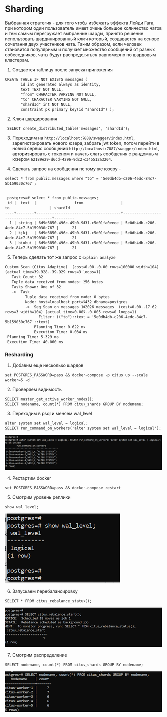 # Sharding

Выбранная стратегия - для того чтобы избежать эффекта Лейди Гага, при котором один пользователь имеет очень большое количество чатов и тем самым перегружает выбранные шарды, принято решение использовать шардинированный ключ который, создавается на основе сочетания двух участников чата. Таким образом, если человек становится популярным и получает множество сообщений от разных собеседников, чаты будут распределяться равномерно по шардовым кластерам.

1) Создается таблицу после запуска приложения
```
CREATE TABLE IF NOT EXISTS messages (
       id int generated always as identity,
       text TEXT NOT NULL,
       "from" CHARACTER VARYING NOT NULL,
       "to" CHARACTER VARYING NOT NULL,
       "shardId" int NOT NULL,
       constraint pk primary key(id,"shardId") );
```
2) Ключ шардирования 
```
 SELECT create_distributed_table('messages', 'shardId');
```
3) Переходим на `http://localhost:7888/swagger/index.html`, зарегистрировать нового юзера, забрать jwt token, потом перейти
   в новый сервис сообщений `http://localhost:7887/swagger/index.html`, авторизировать с токеном и начать слать сообщения c
   рандомным юзером `62189e29-d6cd-4296-9dc2-c345512a3204`.

4) Сделать запрос на сообщения по тому же юзеру -
```
select * from public.messages where "to" = '5e0db4db-c206-4edc-84c7-5b159030c767';
```
```

 postgres=# select * from public.messages;
 id |  text  |                 from                 |                  to                  | shardId
----+--------+--------------------------------------+--------------------------------------+---------
  1 | string | 6d9d6850-496c-49b0-9d31-c5d01fa0eeee | 5e0db4db-c206-4edc-84c7-5b159030c767 |      21
  2 | kjkj   | 6d9d6850-496c-49b0-9d31-c5d01fa0eeee | 5e0db4db-c206-4edc-84c7-5b159030c767 |      21
  3 | biubui | 6d9d6850-496c-49b0-9d31-c5d01fa0eeee | 5e0db4db-c206-4edc-84c7-5b159030c767 |      21
```
5) Теперь сделать тот же запрос с `explain analyze`
```
Custom Scan (Citus Adaptive)  (cost=0.00..0.00 rows=100000 width=104) (actual time=39.928..39.929 rows=3 loops=1)
   Task Count: 32
   Tuple data received from nodes: 256 bytes
   Tasks Shown: One of 32
   ->  Task
         Tuple data received from node: 0 bytes
         Node: host=localhost port=5432 dbname=postgres
         ->  Seq Scan on messages_102026 messages  (cost=0.00..17.62 rows=3 width=104) (actual time=0.005..0.005 rows=0 loops=1)
               Filter: (("to")::text = '5e0db4db-c206-4edc-84c7-5b159030c767'::text)
             Planning Time: 0.622 ms
             Execution Time: 0.034 ms
 Planning Time: 5.329 ms
 Execution Time: 40.060 ms
```
### Resharding

1) Добавим еще несколько шардов
```
set POSTGRES_PASSWORD=pass && docker-compose -p citus up --scale worker=5 -d
```
2) Проверяем видимость
```
SELECT master_get_active_worker_nodes();
SELECT nodename, count(*) FROM citus_shards GROUP BY nodename;
```
3) Переходим в psql и меняем wal_level
```
alter system set wal_level = logical;
SELECT run_command_on_workers('alter system set wal_level = logical');
```
![wal](https://github.com/olegtar83/OtusHomework/blob/master/Reports/Sharding/wal.png)

4) Рестартим docker
```
set POSTGRES_PASSWORD=pass && docker-compose restart
```
5) Смотрим уровень реплики
```
show wal_level;
```
![wal](https://github.com/olegtar83/OtusHomework/blob/master/Reports/Sharding/logical.png)

6) Запускаем перебалансировку
```
SELECT * FROM citus_rebalance_status();
```
![rebalance](https://github.com/olegtar83/OtusHomework/blob/master/Reports/Sharding/rebalance.png)

7) Смотрим распределение
```
SELECT nodename, count(*) FROM citus_shards GROUP BY nodename;
```
![done](https://github.com/olegtar83/OtusHomework/blob/master/Reports/Sharding/done.png)
